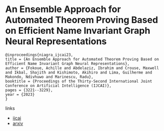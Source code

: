 # An Ensemble Approach for Automated Theorem Proving Based on Efficient Name Invariant Graph Neural Representations

```
@inproceedings{niagra_ijcai23,
title = {An Ensemble Approach for Automated Theorem Proving Based on Efficient Name Invariant Graph Neural Representations},
author = {Fokoue, Achille and Abdelaziz, Ibrahim and Crouse, Maxwell and Ikbal, Shajith and Kishimoto, Akihiro and Lima, Guilherme and Makondo, Ndivhuwo and Marinescu, Radu},
booktitle = {Proceedings of the Thirty-Second International Joint Conference on Artificial Intelligence (IJCAI)},
pages = {3221--3229},
year = {2023}
}
```

links
- [ijcai](https://www.ijcai.org/proceedings/2023/359)
- [arxiv](https://arxiv.org/abs/2305.08676)
